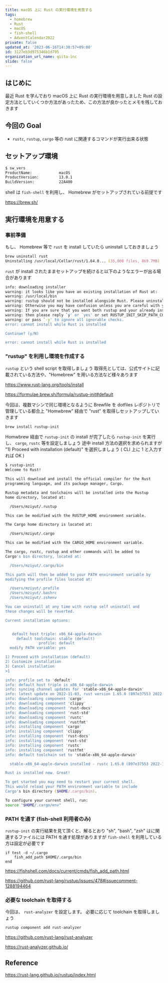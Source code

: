 ```yaml
---
title: macOS 上に Rust の実行環境を用意する
tags:
  - homebrew
  - Rust
  - macOS
  - fish-shell
  - AdventCalendar2022
private: false
updated_at: '2023-06-16T14:30:57+09:00'
id: 3127eb3d975346b1d795
organization_url_name: qiita-inc
slide: false
---
```


## はじめに

最近 Rust を学んでおり macOS 上に Rust の実行環境を用意しました
Rust の設定方法としていくつか方法があったため、この方法が良かったとメモを残しておきます

## 今回の Goal

- `rustc`, `rustup`, `cargo` 等の rust に関連するコマンドが実行出来る状態

## セットアップ環境

```zsh
$ sw_vers
ProductName:            macOS
ProductVersion:         13.0.1
BuildVersion:           22A400
```

shell は `fish-shell` を利用し、 Homebrew がセットアップされている前提です

https://brew.sh/

## 実行環境を用意する

### 事前準備

もし、 Homebrew 等で `rust` を install していたら uninstall しておきましょう

```zsh
brew uninstall rust
Uninstalling /usr/local/Cellar/rust/1.64.0... (35,008 files, 869.7MB)
```

`rust` が install されたままセットアップを続けると以下のようなエラーが出る場合があります

```zsh
info: downloading installer
warning: it looks like you have an existing installation of Rust at:
warning: /usr/local/bin
warning: rustup should not be installed alongside Rust. Please uninstall your existing Rust first.
warning: Otherwise you may have confusion unless you are careful with your PATH
warning: If you are sure that you want both rustup and your already installed Rust
warning: then please reply `y' or `yes' or set RUSTUP_INIT_SKIP_PATH_CHECK to yes
warning: or pass `-y' to ignore all ignorable checks.
error: cannot install while Rust is installed

Continue? (y/N)

error: cannot install while Rust is installed
```

### "rustup" を利用し環境を作成する

`rustup` という shell script を取得しましょう
取得先としては、公式サイトに記載されている方法や、"Homebrew" を用いる方法など様々あります

https://www.rust-lang.org/tools/install

https://formulae.brew.sh/formula/rustup-init#default

今回は、複数マシンで同じ環境となるように Brewfile を dotfiles レポジトリで管理している都合上 "Homwbrew" 経由で "rust" を取得しセットアップしていきます

```zsh
brew install rustup-init
```

Homwbrew 経由で `rustup-init` の install が完了したら `rustup-init` を実行し、 `cargo`, `rustc` 等を設定しましょう
途中 install 方法の選択を求められますが "1) Proceed with installation (default)" を選択しましょう ( CLI 上に 1 と入力すれば OK )

```zsh
$ rustup-init
Welcome to Rust!

This will download and install the official compiler for the Rust
programming language, and its package manager, Cargo.

Rustup metadata and toolchains will be installed into the Rustup
home directory, located at:

  /Users/mziyut/.rustup

This can be modified with the RUSTUP_HOME environment variable.

The Cargo home directory is located at:

  /Users/mziyut/.cargo

This can be modified with the CARGO_HOME environment variable.

The cargo, rustc, rustup and other commands will be added to
Cargo's bin directory, located at:

  /Users/mziyut/.cargo/bin

This path will then be added to your PATH environment variable by
modifying the profile files located at:

  /Users/mziyut/.profile
  /Users/mziyut/.bashrc
  /Users/mziyut/.zshenv

You can uninstall at any time with rustup self uninstall and
these changes will be reverted.

Current installation options:


   default host triple: x86_64-apple-darwin
     default toolchain: stable (default)
               profile: default
  modify PATH variable: yes

1) Proceed with installation (default)
2) Customize installation
3) Cancel installation
>1

info: profile set to 'default'
info: default host triple is x86_64-apple-darwin
info: syncing channel updates for 'stable-x86_64-apple-darwin'
info: latest update on 2022-11-03, rust version 1.65.0 (897e37553 2022-11-02)
info: downloading component 'cargo'
info: downloading component 'clippy'
info: downloading component 'rust-docs'
info: downloading component 'rust-std'
info: downloading component 'rustc'
info: downloading component 'rustfmt'
info: installing component 'cargo'
info: installing component 'clippy'
info: installing component 'rust-docs'
info: installing component 'rust-std'
info: installing component 'rustc'
info: installing component 'rustfmt'
info: default toolchain set to 'stable-x86_64-apple-darwin'

  stable-x86_64-apple-darwin installed - rustc 1.65.0 (897e37553 2022-11-02)

Rust is installed now. Great!

To get started you may need to restart your current shell.
This would reload your PATH environment variable to include
Cargo's bin directory ($HOME/.cargo/bin).

To configure your current shell, run:
source "$HOME/.cargo/env"
```

### PATH を通す (fish-shell 利用者のみ)

`rustup-init` の実行結果を見て頂くと、解るとおり "sh", "bash", "zsh" はに関連するファイルには PATH を通す処理がありますが `fish-shell` を利用している方は設定が必要です

```shell:~/.config/fish/config.fish
if test -d ~/.cargo
    fish_add_path $HOME/.cargo/bin
end
```

https://fishshell.com/docs/current/cmds/fish_add_path.html

https://github.com/rust-lang/rustup/issues/478#issuecomment-1288194464

### 必要な toolchain を取得する

今回は、 `rust-analyzer` を設定します。
必要に応じて toolchain を取得しましょう

```zsh
rustup component add rust-analyzer
```

https://github.com/rust-lang/rust-analyzer

https://rust-analyzer.github.io/

## Reference

https://rust-lang.github.io/rustup/index.html
